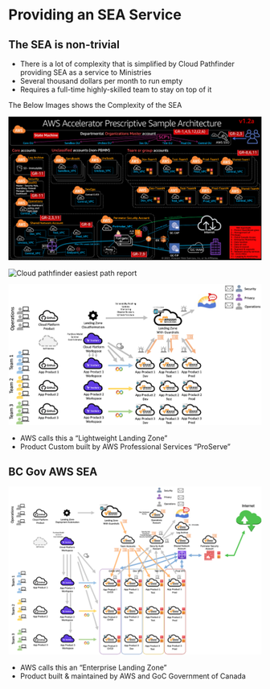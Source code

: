 # Providing an SEA Service

## The SEA is non-trivial
 * There is a lot of complexity that is simplified by Cloud Pathfinder providing SEA as a service to Ministries
 * Several thousand dollars per month to run empty
 * Requires a full-time highly-skilled team to stay on top of it

The Below Images shows the Complexity of the SEA

![The SEA Architecture](./images/sea_architecture.png)

![Cloud pathfinder easiest path report](./images/path_report.png)

![BC Gov AWS Early version](./images/aws_early_version.png)

 * AWS calls this a “Lightweight Landing Zone”
 * Product Custom built by AWS Professional Services “ProServe”

## BC Gov AWS SEA

![BC Gov AWS SEA](./images/bc_gov_aws_sea.png)

 * AWS calls this an “Enterprise Landing Zone”
 * Product built & maintained by AWS and GoC Government of Canada

